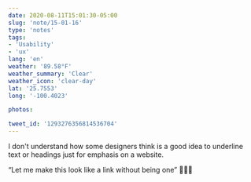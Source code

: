 ```yaml
---
date: 2020-08-11T15:01:30-05:00
slug: 'note/15-01-16'
type: 'notes'
tags:
- 'Usability'
- 'ux'
lang: 'en'
weather: '89.58°F'
weather_summary: 'Clear'
weather_icon: 'clear-day'
lat: '25.7553'
long: '-100.4023'

photos:

tweet_id: '1293276356814536704'
---
```

I don't understand how some designers think is a good idea to underline text or headings just for emphasis on a website. 

“Let me make this look like a link without being one” 🤦🏻‍♂️  